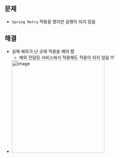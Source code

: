 ## 문제
- `Spring Retry` 적용을 했지만 실행이 되지 않음

## 해결
- 실제 예외가 난 곳에 적용을 해야 함
  - 예외 전달된 서비스에서 적용해도 적용이 되지 않음 !!!
- <img width="302" alt="image" src="https://github.com/hyunolike/troubleshooting-docs/assets/61215550/754164e2-e5dd-47ba-bbd0-010a834b4cbd">
